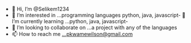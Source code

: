 - 👋 Hi, I’m @Selikem1234
 - 👀 I’m interested in ...programming languages
python, java, javascript- 🌱 I’m currently learning ...python, java, javascript-
 - 💞️ I’m looking to collaborate on ...a project with any of the languages 
- 📫 How to reach me ...pkwamewilson@gmail.com

<!---
Selikem1234/Selikem1234 is a ✨ special ✨ repository because its `README.md` (this file) appears on your GitHub profile.
You can click the Preview link to take a look at your changes.
--->
